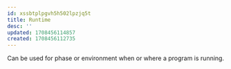 ```yaml
---
id: xssbtplpgvh5h502lpzjq5t
title: Runtime
desc: ''
updated: 1708456114857
created: 1708456112735
---
```


Can be used for phase or environment when or where a program is running.
